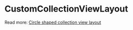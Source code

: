 # CustomCollectionViewLayout

Read more: [Circle shaped collection view layout](https://augmentedcode.io/2019/01/20/circle-shaped-collection-view-layout-on-ios/)
